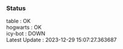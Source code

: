 ### Status


table : OK  
hogwarts : OK  
icy-bot : DOWN  
Latest Update : 2023-12-29 15:07:27.363687
